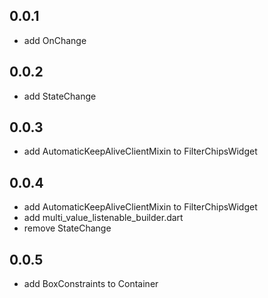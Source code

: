 ## 0.0.1

- add OnChange

## 0.0.2

- add StateChange

## 0.0.3

- add AutomaticKeepAliveClientMixin to FilterChipsWidget

## 0.0.4

- add AutomaticKeepAliveClientMixin to FilterChipsWidget
- add multi_value_listenable_builder.dart
- remove StateChange

## 0.0.5

- add BoxConstraints to Container
